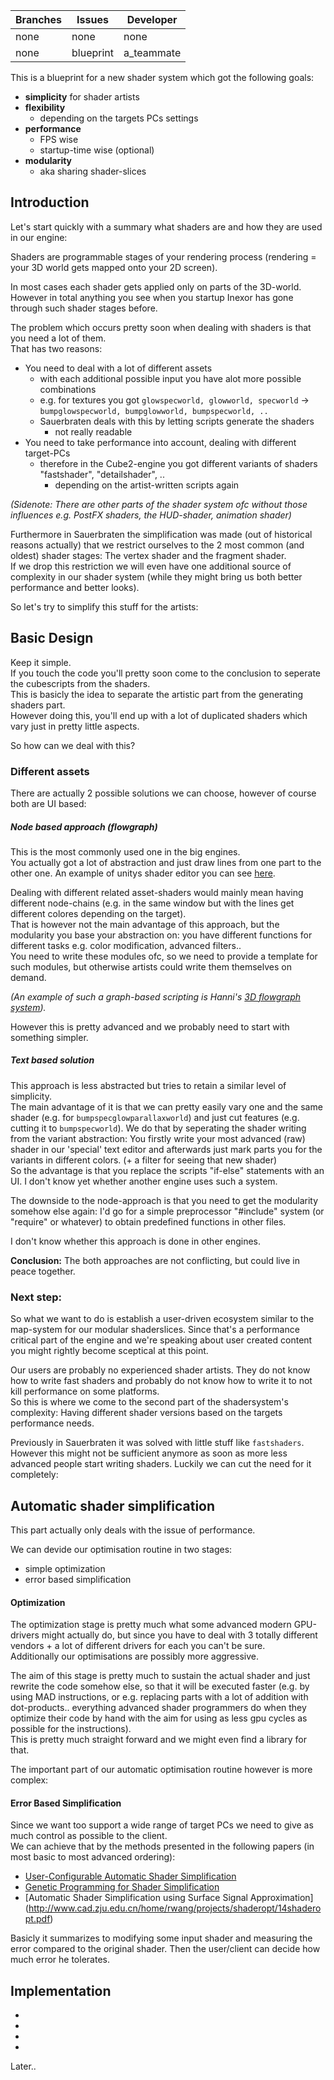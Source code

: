 Branches | Issues | Developer
--- | --- | --- 
none |  none | none
none | blueprint | a_teammate 

This is a blueprint for a new shader system which got the following goals:

* **simplicity** for shader artists
* **flexibility**
  * depending on the targets PCs settings
* **performance**
  * FPS wise
  * startup-time wise (optional)
* **modularity**
  * aka sharing shader-slices

## Introduction
Let's start quickly with a summary what shaders are and how they are used in our engine:

Shaders are programmable stages of your rendering process (rendering = your 3D world gets mapped onto your 2D screen). 

In most cases each shader gets applied only on parts of the 3D-world.
However in total anything you see when you startup Inexor has gone through such shader stages before.

The problem which occurs pretty soon when dealing with shaders is that you need a lot of them.  
That has two reasons:  
* You need to deal with a lot of different assets
  * with each additional possible input you have alot more possible combinations
  * e.g. for textures you got `glowspecworld, glowworld, specworld` -> `bumpglowspecworld, bumpglowworld, bumpspecworld, ..`
  * Sauerbraten deals with this by letting scripts generate the shaders
    * not really readable
* You need to take performance into account, dealing with different target-PCs
  * therefore in the Cube2-engine you got different variants of shaders "fastshader", "detailshader", ..
    * depending on the artist-written scripts again

_(Sidenote: There are other parts of the shader system ofc without those influences e.g. PostFX shaders, the HUD-shader, animation shader)_

Furthermore in Sauerbraten the simplification was made (out of historical reasons actually) that we restrict ourselves to the 2 most common (and oldest) shader stages:  The vertex shader and the fragment shader.  
If we drop this restriction we will even have one additional source of complexity in our shader system (while they might bring us both better performance and better looks).

So let's try to simplify this stuff for the artists:

## Basic Design

Keep it simple.  
If you touch the code you'll pretty soon come to the conclusion to seperate the cubescripts from the shaders.  
This is basicly the idea to separate the artistic part from the generating shaders part.  
However doing this, you'll end up with a lot of duplicated shaders which vary just in pretty little aspects.

So how can we deal with this?

### Different assets

There are actually 2 possible solutions we can choose, however of course both are UI based:

##### Node based approach (flowgraph)

This is the most commonly used one in the big engines.  
You actually got a lot of abstraction and just draw lines from one part to the other one.
An example of unitys shader editor you can see [here](https://d2ujflorbtfzji.cloudfront.net/package-screenshot/EC59CDDA-5417-11E0-9CB0-67250A232548.png).

Dealing with different related asset-shaders would mainly mean having different node-chains (e.g. in the same window but with the lines get different colores depending on the target).  
That is however not the main advantage of this approach, but the modularity you base your abstraction on: you have different functions for different tasks e.g. color modification, advanced filters..  
You need to write these modules ofc, so we need to provide a template for such modules, but otherwise artists could write them themselves on demand.  

_(An example of such a graph-based scripting is Hanni's [3D flowgraph system](https://github.com/inexor-game/code/wiki/3-Dimensional-Visual-Scripting-Environment-(3DVS)))._  

However this is pretty advanced and we probably need to start with something simpler.

##### Text based solution

This approach is less abstracted but tries to retain a similar level of simplicity.  
The main advantage of it is that we can pretty easily vary one and the same shader (e.g. for `bumpspecglowparallaxworld`) and just cut features (e.g. cutting it to `bumpspecworld`).
We do that by seperating the shader writing from the variant abstraction: You firstly write your most advanced (raw) shader in our 'special' text editor and afterwards just mark parts you for the variants in different colors.
(+ a filter for seeing that new shader)  
So the advantage is that you replace the scripts "if-else" statements with an UI.
I don't know yet whether another engine uses such a system.

The downside to the node-approach is that you need to get the modularity somehow else again:
I'd go for a simple preprocessor "#include" system (or "require" or whatever) to obtain predefined functions in other files.

I don't know whether this approach is done in other engines.

**Conclusion:** The both approaches are not conflicting, but could live in peace together. 



### Next step:

So what we want to do is establish a user-driven ecosystem similar to the map-system for our modular shaderslices.
Since that's a performance critical part of the engine and we're speaking about user created content you might rightly become sceptical at this point.

Our users are probably no experienced shader artists. They do not know how to write fast shaders and probably do not know how to write it to not kill performance on some platforms.  
So this is where we come to the second part of the shadersystem's complexity: Having different shader versions based on the targets performance needs.

Previously in Sauerbraten it was solved with little stuff like `fastshaders`.  
However this might not be sufficient anymore as soon as more less advanced people start writing shaders.
Luckily we can cut the need for it completely:

## Automatic shader simplification

This part actually only deals with the issue of performance.

We can devide our optimisation routine in two stages:
* simple optimization
* error based simplification

#### Optimization

The optimization stage is pretty much what some advanced modern GPU-drivers might actually do, but since you have to deal with 3 totally different vendors + a lot of different drivers for each you can't be sure.  
Additionally our optimisations are possibly more aggressive.

The aim of this stage is pretty much to sustain the actual shader and just rewrite the code somehow else, so that it will be executed faster (e.g. by using MAD instructions, or e.g. replacing parts with a lot of addition with dot-products.. everything advanced shader programmers do when they optimize their code by hand with the aim for using as less gpu cycles as possible for the instructions).  
This is pretty much straight forward and we might even find a library for that.

The important part of our automatic optimisation routine however is more complex:

#### Error Based Simplification

Since we want too support a wide range of target PCs we need to give as much control as possible to the client.  
We can achieve that by the methods presented in the following papers (in most basic to most advanced ordering):


* [User-Configurable Automatic Shader Simplification](http://pellacini.di.uniroma1.it/publications/lod05/lod05-paper.pdf)
* [Genetic Programming for Shader Simplification
](https://www.cs.virginia.edu/~weimer/p/sitthiamorn_siga11.pdf)
* [Automatic Shader Simplification using Surface Signal Approximation] (http://www.cad.zju.edu.cn/home/rwang/projects/shaderopt/14shaderopt.pdf)

Basicly it summarizes to modifying some input shader and measuring the error compared to the original shader. Then the user/client can decide how much error he tolerates.

## Implementation

* 
* 
* 
* 
Later..